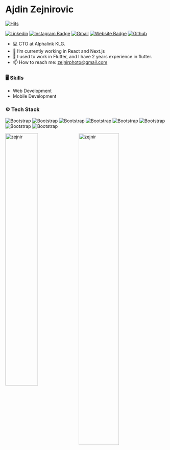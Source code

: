 # Ajdin Zejnirovic

[![Hits](https://hits.seeyoufarm.com/api/count/incr/badge.svg?url=https%3A%2F%2Fgithub.com%2Fzejnir%2Fzejnir&count_bg=%2379C83D&title_bg=%23555555&icon=&icon_color=%23E7E7E7&title=Profile+Views&edge_flat=false)](https://hits.seeyoufarm.com)

[![Linkedin](https://img.shields.io/badge/-LinkedIn-blue?style=flat&logo=Linkedin&logoColor=white)](https://www.linkedin.com/in/https://www.linkedin.com/in/ajdinzejnirovic//)
[![Instagram Badge](https://img.shields.io/badge/-Instagram-purple?logo=instagram&logoColor=white&link=https://instagram.com/zejnir/)](https://www.instagram.com/zejnir)
[![Gmail](https://img.shields.io/badge/-Gmail-c14438?style=flat&logo=Gmail&logoColor=white)](mailto:zejnirphoto@gmail.com)
[![Website Badge](https://img.shields.io/badge/-Website-c14438?style=flat&logo=Google-Chrome&logoColor=white&link=https://alphalink.ch)](https://alphalink.ch)
[![Github](https://img.shields.io/github/followers/zejnir?label=Follow&style=social)](https://github.com/zejnir)

- 💻 CTO at Alphalink KLG.
- 🤔 I’m currently working in React and Next.js
- 🌱 I used to work in Flutter, and I have 2 years experience in flutter.
- 📫 How to reach me: zejnirphoto@gmail.com


### 🖥 Skills

- Web Development
- Mobile Development
### ⚙️ Tech Stack

![Bootstrap](https://img.shields.io/badge/-React-05122A?style=flat-square&logo=React&color=353535) ![Bootstrap](https://img.shields.io/badge/-Next.js-05122A?style=flat-square&logo=Next.js&color=353535) ![Bootstrap](https://img.shields.io/badge/-Flutter-05122A?style=flat-square&logo=Flutter&color=353535) ![Bootstrap](https://img.shields.io/badge/-Dart-05122A?style=flat-square&logo=Dart&color=353535) ![Bootstrap](https://img.shields.io/badge/-Firebase-05122A?style=flat-square&logo=Firebase&color=353535) ![Bootstrap](https://img.shields.io/badge/-PostgreSQL-05122A?style=flat-square&logo=PostgreSQL&color=353535) ![Bootstrap](https://img.shields.io/badge/-Github-05122A?style=flat-square&logo=Github&color=353535) ![Bootstrap](https://img.shields.io/badge/-CI/CD-05122A?style=flat-square&logo=CI/CD&color=353535)

<div>
  <img width="45%" align="left" src="https://github-readme-stats.vercel.app/api/top-langs?username=zejnir&show_icons=true&locale=en&layout=compact" alt="zejnir" />
  <img width="50%"  src="https://github-readme-streak-stats.herokuapp.com/?user=zejnir&" alt="zejnir" />
</div>


